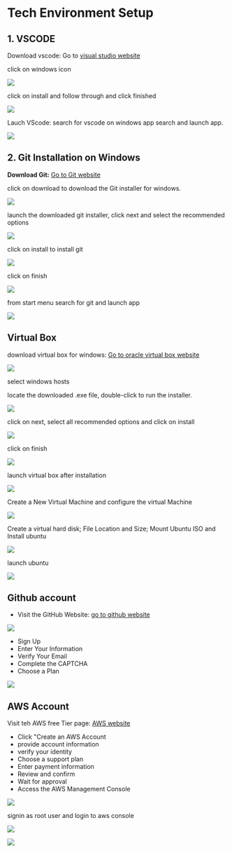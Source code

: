 # Tech Environment Setup

## 1. VSCODE

Download vscode: Go to [visual studio website](https://code.visualstudio.com/download)

click on windows icon

![](/img/1.%20vscode%20download.JPG)

click on install and follow through and click finished

![](/img/2.%20install.JPG)

Lauch VScode: search for vscode on windows app search and launch app.

![](/img/3.%20lunch%20vscode.JPG)


## 2. Git Installation on Windows

**Download Git:** [Go to Git website](https://git-scm.com/downloads/win) 

click on download to download the Git installer for windows.

![](/img/4.%20git%20download.png)

launch the downloaded git installer, click next and select the recommended options

![](/img/5.%20launch%20git%20installer.png)

click on install to install git

![](/img/6.%20install.png)

click on finish

![](/img/7.%20finish.png)


from start menu search for git and launch app

![](/img/8.%20launch%20git.png)

## Virtual Box

download virtual box for windows: 
[Go to oracle virtual box website](https://www.virtualbox.org/wiki/Downloads)


![](/img/9.%20download%20virtualbox.png)

select windows hosts

locate the downloaded .exe file, double-click to run the installer.

![](/img/10.%20virtual%20box%20installation%20wizard.png)

click on next, select all recommended options and click on install

![](/img/11.%20install%20virtualbox.png)

click on finish

![](/img/12.%20finish.png)

launch virtual box after installation

![](/img/13.%20launch%20virtualbox.png)

Create a New Virtual Machine and configure the virtual Machine

![](/img/15.%20config%20virtualbox%20for%20ubuntu%20os.PNG)

Create a virtual hard disk; File Location and Size; Mount Ubuntu ISO and Install ubuntu

![](/img/17.config%20summary.PNG)

launch ubuntu

![](/img/18.%20launch%20ubuntu.PNG)

## Github account

- Visit the GitHub Website: [go to github website](https://github.com/)

![](/img/19.%20Github%20signup.PNG)
    
  - Sign Up
  - Enter Your Information
  - Verify Your Email
  - Complete the CAPTCHA
  - Choose a Plan

![](/img/20.%20github%20login.PNG)

## AWS Account

Visit teh AWS free Tier page: [AWS website](https://aws.amazon.com/free/?trk=99f831a2-d162-429a-9a77-a89f6b3bd6cd&sc_channel=ps&ef_id=EAIaIQobChMI5JuX1pjCjAMV249QBh3wlAvnEAAYASAAEgLznfD_BwE:G:s&s_kwcid=AL!4422!3!645125273267!e!!g!!aws%20free%20tier!19574556890!145779847112&gclid=EAIaIQobChMI5JuX1pjCjAMV249QBh3wlAvnEAAYASAAEgLznfD_BwE&all-free-tier.sort-by=item.additionalFields.SortRank&all-free-tier.sort-order=asc&awsf.Free%20Tier%20Types=*all&awsf.Free%20Tier%20Categories=*all)

- Click "Create an AWS Account
- provide account information
- verify your identity
- Choose a support plan
- Enter payment information
- Review and confirm
- Wait for approval
- Access the AWS Management Console

![](/img/21.%20aws%20create%20account.PNG)

signin as root user and login to aws console

![](/img/22.%20root%20signin.PNG)

![](/img/23.%20aws%20console.PNG)
